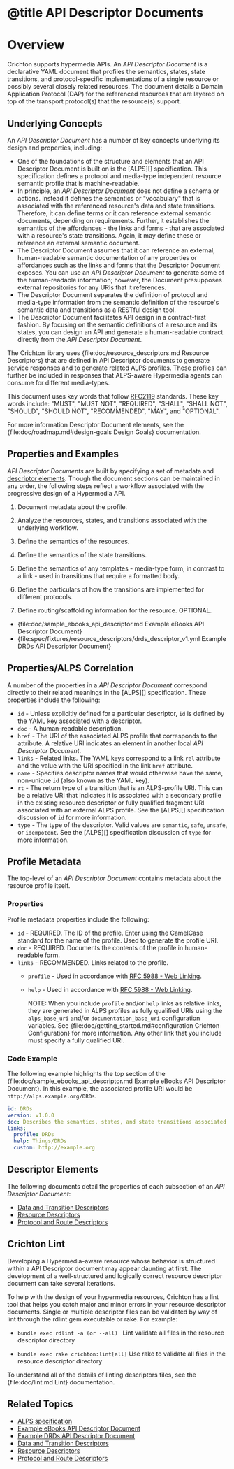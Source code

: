 # @title API Descriptor Documents

# Overview
Crichton supports hypermedia APIs. An _API Descriptor Document_ is a declarative YAML document that profiles the 
semantics, states, state transitions, and protocol-specific implementations of a single resource or possibly several 
closely related resources. The document details a Domain Application Protocol (DAP) for the referenced resources that 
are layered on top of the transport protocol(s) that the resource(s) support.

## Underlying Concepts<a name="underlying-concepts"></a> 
An _API Descriptor Document_ has a number of key concepts underlying its design and properties, including:

- One of the foundations of the structure and elements that an API Descriptor Document is built on is the 
[ALPS][] specification. This specification defines a protocol and media-type independent 
resource semantic profile that is machine-readable.
- In principle, an _API Descriptor Document_ does not define a schema or actions. Instead it defines the semantics or 
"vocabulary" that is associated with the referenced resource's data and state transitions. Therefore, it can define 
terms or it can reference external semantic documents, depending on requirements. Further, it establishes the semantics 
of the affordances - the links and forms - that are associated with a resource's state transitions. Again, it may define 
these or reference an external semantic document.
- The Descriptor Document assumes that it can reference an external, human-readable semantic documentation of any 
properties or affordances such as the links and forms that the Descriptor Document exposes. You can use an _API 
Descriptor Document_ to generate some of the human-readable information; however, the Document presupposes external 
repositories for any URIs that it references.
- The Descriptor Document separates the definition of protocol and media-type information from the semantic definition 
of the resource's semantic data and transitions as a RESTful design tool.
- The Descriptor Document facilitates API design in a contract-first fashion. By focusing on the semantic 
definitions of a resource and its states, you can design an API and generate a human-readable contract directly from 
the _API Descriptor Document_.

The Crichton library uses {file:doc/resource_descriptors.md Resource Descriptors} that are defined in API Descriptor documents to generate service responses and to generate related ALPS profiles. These profiles can further be included in responses that ALPS-aware Hypermedia agents can consume for different media-types.

This document uses key words that follow [RFC2119](http://tools.ietf.org/html/rfc2119) standards. These key words 
include: "MUST", "MUST NOT", "REQUIRED", "SHALL", "SHALL NOT", "SHOULD", "SHOULD NOT", "RECOMMENDED", "MAY", and 
"OPTIONAL".

For more information Descriptor Document elements, see the {file:doc/roadmap.md#design-goals Design Goals} documentation.

## Properties and Examples<a name="properties-and-examples"></a>
_API Descriptor Documents_ are built by specifying a set of metadata and [descriptor elements](#descriptor-elements). 
Though the document sections can be maintained in any order, the following steps reflect a workflow associated with the 
progressive design of a Hypermedia API. 

1. Document metadata about the profile.

2. Analyze the resources, states, and transitions associated with the underlying workflow.

3. Define the semantics of the resources.

4. Define the semantics of the state transitions.

5. Define the semantics of any templates - media-type form, in contrast to a link - used in transitions that require a 
formatted body.

6. Define the particulars of how the transitions are implemented for different protocols.

7. Define routing/scaffolding information for the resource. OPTIONAL.

* {file:doc/sample_ebooks_api_descriptor.md Example eBooks API Descriptor Document}
* {file:spec/fixtures/resource_descriptors/drds_descriptor_v1.yml Example DRDs API Descriptor Document}


## Properties/ALPS Correlation<a name="properties-alps-correlation"></a>
A number of the properties in a _API Descriptor Document_ correspond directly to their related meanings in the 
[ALPS][] specification. These properties include the following:

- `id` - Unless explicitly defined for a particular descriptor, `id` is defined by the YAML key associated with a 
descriptor.
- `doc` - A human-readable description.
- `href` - The URI of the associated ALPS profile that corresponds to the attribute. A relative URI indicates an element 
in another local _API Descriptor Document_.
- `links` - Related links. The YAML keys correspond to a link `rel` attribute and the value with the URI 
specified in the link `href` attribute.
- `name` - Specifies descriptor names that would otherwise have the same, non-unique `id` (also known as the YAML key).
- `rt` - The return type of a transition that is an ALPS-profile URI. This can be a relative URI that indicates it is 
associated with a secondary profile in the existing resource descriptor or fully qualified fragment URI associated 
with an external ALPS profile. See the [ALPS][] specification discussion of `id` for more information.
- `type` - The type of the descriptor. Valid values are `semantic`, `safe`, `unsafe`, or `idempotent`. See the [ALPS][] 
specification discussion of `type` for more information.

## Profile Metadata<a name="profile-metadata"></a>
The top-level of an _API Descriptor Document_ contains metadata about the resource profile itself.

### Properties<a name="properties"></a>
Profile metadata properties include the following:

- `id` - REQUIRED. The ID of the profile. Enter using the CamelCase standard for the name of the profile. Used to 
generate the profile URI.
- `doc` - REQUIRED. Documents the contents of the profile in human-readable form.
- `links` - RECOMMENDED. Links related to the profile.
  - `profile` - Used in accordance with [RFC 5988 - Web Linking](http://tools.ietf.org/html/rfc5988).
  - `help` - Used in accordance with [RFC 5988 - Web Linking](http://tools.ietf.org/html/rfc5988).

    NOTE: When you include `profile` and/or `help` links as relative links, they are generated in ALPS profiles as
fully qualified URIs using the `alps_base_uri` and/or `documentation_base_uri` configuration variables. See 
{file:doc/getting_started.md#configuration Crichton Configuration} for more information. Any other link that you 
include must specify a fully qualified URI.

### Code Example<a name="code-example"></a>
The following example highlights the top section of the 
{file:doc/sample_ebooks_api_descriptor.md Example eBooks API Descriptor Document}. In this example, the associated 
profile URI would be `http://alps.example.org/DRDs`.

```yaml
id: DRDs
version: v1.0.0
doc: Describes the semantics, states, and state transitions associated with DRDs.
links:
  profile: DRDs
  help: Things/DRDs
  custom: http://example.org
```

## Descriptor Elements<a name="descriptor-elements"></a>
The following documents detail the properties of each subsection of an _API Descriptor Document_:

* [Data and Transition Descriptors](data_and_transition_descriptors.md)
* [Resource Descriptors](resource_descriptors.md)
* [Protocol and Route Descriptors](protocol_and_route_descriptors.md)

## Crichton Lint<a name="crichton-lint"></a>
Developing a Hypermedia-aware resource whose behavior is structured within a API Descriptor document may appear 
daunting at first. The development of a well-structured and logically correct resource descriptor document can take 
several iterations.

To help with the design of your hypermedia resources, Crichton has a lint tool that helps you catch major and minor errors in your resource descriptor documents. Single or multiple descriptor files can be validated by way of lint through the rdlint gem executable or rake. For example:

* `bundle exec rdlint -a (or --all) ` Lint validate all files in the resource descriptor directory

* `bundle exec rake crichton:lint[all]` Use rake to validate all files in the resource descriptor directory

To understand all of the details of linting descriptors files, see the {file:doc/lint.md Lint} documentation.

## Related Topics<a name="related-topics"></a>
* [ALPS specification](http://alps.io/spec/index.html)
* [Example eBooks API Descriptor Document](sample_ebooks_api_descriptor.md)
* [Example DRDs API Descriptor Document](../spec/fixtures/resource_descriptors/drds_descriptor_v1.yml)
* [Data and Transition Descriptors](data_and_transition_descriptors.md)
* [Resource Descriptors](resource_descriptors.md)
* [Protocol and Route Descriptors](protocol_and_route_descriptors.md)  
